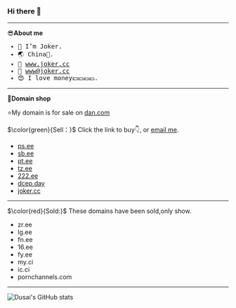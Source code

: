 ### Hi there 👋
******
😎**About me**

<samp>

- 🤡 I’m Joker.
- 🌏 China🐰.
- 🔗 www.joker.cc
- 📧 www@joker.cc
- 😍 I love money💵💴💶💷.

</samp>

******

🛒**Domain shop**

⭐My domain is for sale on [dan.com](https://dan.com/domain-seller/joker)

$\color{green}{Sell：}$ Click the link to buy👇, or [email me](www@joker.cc).
- [ps.ee](https://dan.com/buy-domain/ps.ee)
- [sb.ee](https://dan.com/buy-domain/sb.ee)
- [pt.ee](https://dan.com/buy-domain/pt.ee)
- [tz.ee](https://dan.com/buy-domain/tz.ee)
- [222.ee](https://dan.com/buy-domain/222.ee)
- [dcep.day](https://dan.com/buy-domain/dcep.day)
- [joker.cc](https://dan.com/buy-domain/joker.cc)
******
$\color{red}{Sold:}$ These domains have been sold,only show.
- zr.ee
- lg.ee
- fn.ee
- 16.ee
- fy.ee
- my.ci
- ic.ci
- pornchannels.com
******

![Dusai's GitHub stats](https://github-readme-stats.vercel.app/api?username=zhufacai&show_icons=true&theme=radical)
